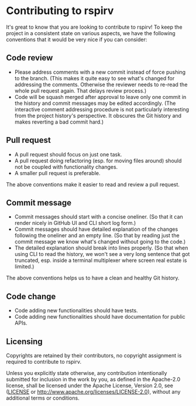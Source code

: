 # Contributing to rspirv

It's great to know that you are looking to contribute to rspirv! To keep the
project in a consistent state on various aspects, we have the following
conventions that it would be very nice if you can consider:

## Code review

* Please address comments with a new commit instead of force pushing to
  the branch. (This makes it quite easy to see what's changed for addressing
  the comments. Otherwise the reviewer needs to re-read the whole pull request
  again. That delays review process.)
* Code will be squash merged after approval to leave only one commit in the
  history and commit messages may be edited accordingly. (The interactive
  comment addressing procedure is not particularly interesting from the
  project history's perspective. It obscures the Git history and makes
  reverting a bad commit hard.)

## Pull request

* A pull request should focus on just one task.
* A pull request doing refactoring (esp. for moving files around) should not
  be coupled with functionality changes.
* A smaller pull request is preferable.

The above conventions make it easier to read and review a pull request.

## Commit message

* Commit messages should start with a concise oneliner. (So that it can
  render nicely in GitHub UI and CLI short log form.)
* Commit messages should have detailed explanation of the changes following
  the oneliner and an empty line. (So that by reading just the commit message
  we know what's changed without going to the code.)
* The detailed explanation should break into lines properly. (So that when
  using CLI to read the history, we won't see a very long sentence that
  got truncated, esp. inside a terminal multiplexer where screen real estate
  is limited.)

The above conventions helps us to have a clean and healthy Git history.

## Code change

* Code adding new functionalities should have tests.
* Code adding new functionalities should have documentation for public APIs.

## Licensing

Copyrights are retained by their contributors, no copyright assignment is
required to contribute to rspirv.

Unless you explicitly state otherwise, any contribution intentionally submitted
for inclusion in the work by you, as defined in the Apache-2.0 license, shall
be licensed under the Apache License, Version 2.0, see ([LICENSE](LICENSE) or
http://www.apache.org/licenses/LICENSE-2.0), without any additional terms or
conditions.

